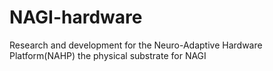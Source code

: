 # NAGI-hardware
Research and development for the Neuro-Adaptive Hardware Platform(NAHP) the physical substrate for NAGI
